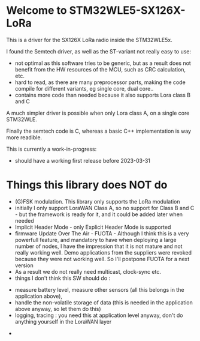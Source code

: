 # Welcome to STM32WLE5-SX126X-LoRa

This is a driver for the SX126X LoRa radio inside the STM32WLE5x.

I found the Semtech driver, as well as the ST-variant not really easy to use:
* not optimal as this software tries to be generic, but as a result does not benefit from the HW resources of the MCU, such as CRC calculation, etc.
* hard to read, as there are many preprocessor parts, making the code compile for different variants, eg single core, dual core..
* contains more code than needed because it also supports Lora class B and C

A much simpler driver is possible when only Lora class A, on a single core STM32WLE.

Finally the semtech code is C, whereas a basic C++ implementation is way more readible.


This is currently a work-in-progress:
* should have a working first release before 2023-03-31



# Things this library does NOT do
* (G)FSK modulation. This library only supports the LoRa modulation
* initially I only support LoraWAN Class A, so no support for Class B and C - but the framework is ready for it, and it could be added later when needed
* Implicit Header Mode - only Explicit Header Mode is supported
* firmware Update Over The Air - FUOTA - Although I think this is a very powerfull feature, and mandatory to have when deploying a large number of nodes, I have the impression that it is not mature and not really working well. Demo applications from the suppliers were revoked because they were not working well. So I'll postpone FUOTA for a next version
* As a result we do not really need multicast, clock-sync etc.
* things I don't think this SW should do : 
 - measure battery level, measure other sensors (all this belongs in the application above), 
 - handle the non-volatile storage of data (this is needed in the application above anyway, so let them do this)
 - logging, tracing : you need this at application level anyway, don't do anything yourself in the LoraWAN layer
* 
